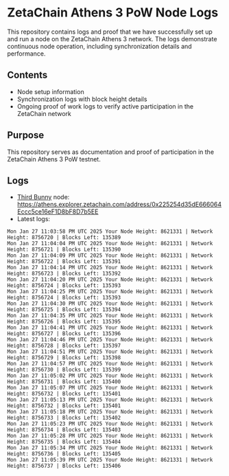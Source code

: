 # ZetaChain Athens 3 PoW Node Logs
This repository contains logs and proof that we have successfully set up and run a node on the ZetaChain Athens 3 network. The logs demonstrate continuous node operation, including synchronization details and performance.

## Contents
- Node setup information
- Synchronization logs with block height details
- Ongoing proof of work logs to verify active participation in the ZetaChain network

## Purpose
This repository serves as documentation and proof of participation in the ZetaChain Athens 3 PoW testnet.

## Logs

- [Third Bunny](https://thirdbunny.xyz/) node: https://athens.explorer.zetachain.com/address/0x225254d35dE666064Eccc5ce16eF1D8bF8D7b5EE
- Latest logs:
```
Mon Jan 27 11:03:58 PM UTC 2025 Your Node Height: 8621331 | Network Height: 8756720 | Blocks Left: 135389
Mon Jan 27 11:04:04 PM UTC 2025 Your Node Height: 8621331 | Network Height: 8756721 | Blocks Left: 135390
Mon Jan 27 11:04:09 PM UTC 2025 Your Node Height: 8621331 | Network Height: 8756722 | Blocks Left: 135391
Mon Jan 27 11:04:14 PM UTC 2025 Your Node Height: 8621331 | Network Height: 8756723 | Blocks Left: 135392
Mon Jan 27 11:04:20 PM UTC 2025 Your Node Height: 8621331 | Network Height: 8756724 | Blocks Left: 135393
Mon Jan 27 11:04:25 PM UTC 2025 Your Node Height: 8621331 | Network Height: 8756724 | Blocks Left: 135393
Mon Jan 27 11:04:30 PM UTC 2025 Your Node Height: 8621331 | Network Height: 8756725 | Blocks Left: 135394
Mon Jan 27 11:04:35 PM UTC 2025 Your Node Height: 8621331 | Network Height: 8756726 | Blocks Left: 135395
Mon Jan 27 11:04:41 PM UTC 2025 Your Node Height: 8621331 | Network Height: 8756727 | Blocks Left: 135396
Mon Jan 27 11:04:46 PM UTC 2025 Your Node Height: 8621331 | Network Height: 8756728 | Blocks Left: 135397
Mon Jan 27 11:04:51 PM UTC 2025 Your Node Height: 8621331 | Network Height: 8756729 | Blocks Left: 135398
Mon Jan 27 11:04:57 PM UTC 2025 Your Node Height: 8621331 | Network Height: 8756730 | Blocks Left: 135399
Mon Jan 27 11:05:02 PM UTC 2025 Your Node Height: 8621331 | Network Height: 8756731 | Blocks Left: 135400
Mon Jan 27 11:05:07 PM UTC 2025 Your Node Height: 8621331 | Network Height: 8756732 | Blocks Left: 135401
Mon Jan 27 11:05:13 PM UTC 2025 Your Node Height: 8621331 | Network Height: 8756732 | Blocks Left: 135401
Mon Jan 27 11:05:18 PM UTC 2025 Your Node Height: 8621331 | Network Height: 8756733 | Blocks Left: 135402
Mon Jan 27 11:05:23 PM UTC 2025 Your Node Height: 8621331 | Network Height: 8756734 | Blocks Left: 135403
Mon Jan 27 11:05:28 PM UTC 2025 Your Node Height: 8621331 | Network Height: 8756735 | Blocks Left: 135404
Mon Jan 27 11:05:34 PM UTC 2025 Your Node Height: 8621331 | Network Height: 8756736 | Blocks Left: 135405
Mon Jan 27 11:05:39 PM UTC 2025 Your Node Height: 8621331 | Network Height: 8756737 | Blocks Left: 135406
```
